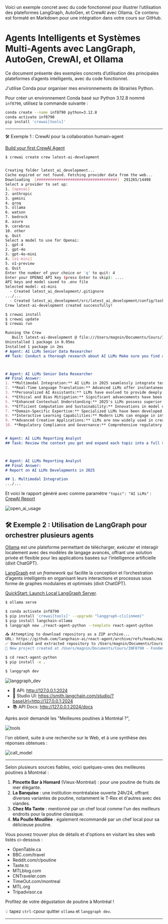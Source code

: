 Voici un exemple concret avec du code fonctionnel pour illustrer l’utilisation des plateformes LangGraph, AutoGen, et CrewAI avec Ollama. Ce contenu est formaté en Markdown pour une intégration dans votre cours sur GitHub.

# Agents Intelligents et Systèmes Multi-Agents avec LangGraph, AutoGen, CrewAI, et Ollama

Ce document présente des exemples concrets d’utilisation des principales plateformes d’agents intelligents, avec du code fonctionnel.

J'utilise Conda pour organiser mes environnements de librairies Python.

Pour créer un environnement Conda basé sur Python 3.12.8 nommé `inf8790`, utilisez la commande suivante :

```bash
conda create --name inf8790 python=3.12.8
conda activate inf8790
pip install 'crewai[tools]'
```

---

🛠️ Exemple 1 : CrewAI pour la collaboration humain-agent

[Build your first CrewAI Agent](https://docs.crewai.com/quickstart)

```bash
$ crewai create crew latest-ai-development


Creating folder latest_ai_development...
Cache expired or not found. Fetching provider data from the web...
Downloading  [####################################]  291265/14498
Select a provider to set up:
1. [openai]
2. anthropic
3. gemini
4. groq
5. ollama
6. watson
7. bedrock
8. azure
9. cerebras
10. other
q. Quit
Select a model to use for Openai:
1. gpt-4
2. gpt-4o
3. gpt-4o-mini
4. [o1-mini]
5. o1-preview
q. Quit
Enter the number of your choice or 'q' to quit: 4
Enter your OPENAI API key (press Enter to skip): ....
API keys and model saved to .env file
Selected model: o1-mini
  - Created latest_ai_development/.gitignore
.../...
  - Created latest_ai_development/src/latest_ai_development/config/tasks.yaml
Crew latest-ai-development created successfully!

$ crewai install
$ crewai update
$ crewai run
```
```md
Running the Crew
   Built latest-ai-development @ file:///Users/magnin/Documents/Cours/INF8790%20-%20Fondements%20de%20l'IA/Github_INF8790/docs/lectures/01_agents/latest_ai_development
Uninstalled 1 package in 0.95ms
Installed 1 package in 2ms
# Agent: AI LLMs Senior Data Researcher
## Task: Conduct a thorough research about AI LLMs Make sure you find any interesting and relevant information given the current year is 2025.



# Agent: AI LLMs Senior Data Researcher
## Final Answer: 
1. **Multimodal Integration:** AI LLMs in 2025 seamlessly integrate text, image, audio, and video processing, enabling more comprehensive understanding and generation across multiple media formats.
2. **Real-Time Language Translation:** Advanced LLMs offer instantaneous and highly accurate translation services, bridging communication gaps across over 200 languages with contextual nuance.
3. **Personalized AI Assistants:** LLMs have evolved to provide deeply personalized assistance, adapting to individual user preferences, habits, and needs for enhanced productivity and user experience.
4. **Ethical and Bias Mitigation:** Significant advancements have been made in reducing biases within LLMs, with robust frameworks ensuring ethical AI deployment and promoting fairness in generated content.
5. **Enhanced Contextual Understanding:** 2025's LLMs possess superior contextual awareness, allowing for more accurate comprehension of complex queries and generation of relevant, context-specific responses.
6. **Efficient Computation and Sustainability:** Innovations in model optimization have led to more energy-efficient LLMs, reducing the carbon footprint associated with large-scale AI computations.
7. **Domain-Specific Expertise:** Specialized LLMs have been developed for industries such as healthcare, law, and finance, providing expert-level insights and support tailored to specific professional fields.
8. **Interactive Learning Capabilities:** Modern LLMs can engage in interactive learning, continuously updating their knowledge base through real-time interactions and user feedback without extensive retraining.
9. **Advanced Creative Applications:** LLMs are now widely used in creative industries for generating original content, including literature, music, and visual art, pushing the boundaries of human-AI collaboration.
10. **Regulatory Compliance and Governance:** Comprehensive regulatory frameworks have been established globally to oversee the development and deployment of LLMs, ensuring responsible AI usage and safeguarding user data privacy.


# Agent: AI LLMs Reporting Analyst
## Task: Review the context you got and expand each topic into a full section for a report. Make sure the report is detailed and contains any and all relevant information.



# Agent: AI LLMs Reporting Analyst
## Final Answer: 
# Report on AI LLMs Developments in 2025

## 1. Multimodal Integration
.../...
```

Et voici le rapport généré avec comme paramètre `"topic": "AI LLMs"` : [CrewAI Report](latest_ai_development/report.md)

![open_ai_usage](images/open_ai_usage.png)


## 🛠️ **Exemple 2 : Utilisation de LangGraph pour orchestrer plusieurs agents**

[Ollama](https://ollama.com) est une plateforme permettant de télécharger, exécuter et interagir localement avec des modèles de langage avancés, offrant une solution privée et flexible pour les applications basées sur l’intelligence artificielle (dixit ChatGPT).

[LangGraph](https://www.langchain.com/langgraph) est un _framework_ qui facilite la conception et l’orchestration d’agents intelligents en organisant leurs interactions et processus sous forme de graphes modulaires et optimisés (dixit ChatGPT).

[QuickStart: Launch Local LangGraph Server](https://langchain-ai.github.io/langgraph/tutorials/langgraph-platform/local-server/).

```bash
$ ollama serve
```

```bash
$ conda activate inf8790
$ pip install 'crewai[tools]' --upgrade "langgraph-cli[inmem]"
$ pip install langchain-ollama
$ langgraph new ./react-agent-python --template react-agent-python 

📥 Attempting to download repository as a ZIP archive...
URL: https://github.com/langchain-ai/react-agent/archive/refs/heads/main.zip
✅ Downloaded and extracted repository to /Users/magnin/Documents/Cours/INF8790 - Fondements de l'IA/Github_INF8790/docs/lectures/01_agents/react-agent-python
🎉 New project created at /Users/magnin/Documents/Cours/INF8790 - Fondements de l'IA/Github_INF8790/docs/lectures/01_agents/react-agent-python

$ cd react-agent-python
$ pip install -e .

$ langgraph dev
```

![langgraph_dev](images/langgraph_dev.png)

- 🚀 API: http://127.0.0.1:2024
- 🎨 Studio UI: https://smith.langchain.com/studio/?baseUrl=http://127.0.0.1:2024
- 📚 API Docs: http://127.0.0.1:2024/docs

Après avoir demandé les "Meilleures poutines à Montréal ?",

![tools](images/tools.png)

l'on obtient, suite à une recherche sur le Web, et à une synthèse des réponses obtenues :

![call_model](images/call_model.png)

--------------- 
Selon plusieurs sources fiables, voici quelques-unes des meilleures poutines à Montréal :

1. **Pincette Bar à Homard** (Vieux-Montréal) : pour une poutine de fruits de mer élégante.
2. **La Banquise** : une institution montréalaise ouverte 24h/24, offrant diverses variantes de poutine, notamment le T-Rex et d'autres avec des viandes.
3. **Chez Ma Tante** : mentionné par un chef local comme l'un des meilleurs endroits pour la poutine classique.
4. **Ma Poulle Mouillée** : également recommandé par un chef local pour sa délicieuse poutine.

Vous pouvez trouver plus de détails et d'options en visitant les sites web listés ci-dessous :

- OpenTable.ca
- BBC.com/travel
- Reddit.com/r/poutine
- Taste.tc
- MTLblog.com
- CNTraveler.com
- TimeOut.com/montreal
- MTL.org
- Tripadvisor.ca

Profitez de votre dégustation de poutine à Montréal !


:bulb: tapez `ctrl-C`pour quitter `ollama` et `langgraph dev`.

--------------- 
